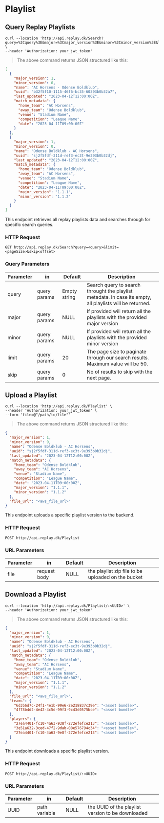# Playlist

## Query Replay Playlists

```shell
curl --location 'http://api.replay.dk/Search?query=%3Cquery%3E&major=%3Cmajor_version%3E&minor=%3Cminor_version%3E&limit=%3CpageSize%3E&skip=%3Coffset%3E' \
--header 'Authorization: your_jwt_token'
```

> The above command returns JSON structured like this:

```json
[
  {
    "major_version": 1,
    "minor_version": 0,
    "name": "AC Horsens - Odense Boldklub",
    "uuid": "b32f5f10-1115-46f6-bc35-60393b0b32a7",
    "last_updated": "2023-04-12T12:00:00Z",
    "match_metadata": {
      "home_team": "AC Horsens",
      "away_team": "Odense Boldklub",
      "venue": "Stadium Name",
      "competition": "League Name",
      "date": "2023-04-11T09:00:00Z"
    }
  },
  {
    "major_version": 1,
    "minor_version": 0,
    "name": "Odense Boldklub - AC Horsens",
    "uuid": "sj2f5fdf-311d-ref3-ec3t-9e393b0b32dj",
    "last_updated": "2023-04-12T12:00:00Z",
    "match_metadata": {
      "home_team": "Odense Boldklub",
      "away_team": "AC Horsens",
      "venue": "Stadium Name",
      "competition": "League Name",
      "date": "2023-04-11T09:00:00Z",
      "major_version": "1.1.1",
      "minor_version": "1.1.2"
    }
  }
]
```

This endpoint retrieves all replay playlists data and searches through for specific search queries.

### HTTP Request

`GET http://api.replay.dk/Search?query=<query>&limit=<pageSize>&skip<offset>`

### Query Parameters

| Parameter | in           | Default      | Description                                                                                               |
| --------- | ------------ | ------------ | --------------------------------------------------------------------------------------------------------- |
| query     | query params | Empty string | Search query to search throught the playlist metadata. In case its empty, all playlists will be returned. |
| major     | query params | NULL         | If provided will return all the playlists with the provided major version                                 |
| minor     | query params | NULL         | If provided will return all the playlists with the provided minor version                                 |
| limit     | query params | 20           | The page size to paginate through our search results. Maximum value will be 50.                           |
| skip      | query params | 0            | No of results to skip with the next page.                                                                 |

<!-- ## Get Specific Playlist Data

```shell
curl --location 'http://api.replay.dk/Playlist/:UUID' \
--header 'Authorization: your_jwt_token'
```

> The above command returns JSON structured like this:

```json
{
  "major_version": 1,
  "minor_version": 0,
  "name": "AC Horsens - Odense Boldklub",
  "uuid": "b32f5f10-1115-46f6-bc35-60393b0b32a7",
  "last_updated": "2023-04-12T12:00:00Z",
  "match_metadata": {
    "home_team": "AC Horsens",
    "away_team": "Odense Boldklub",
    "venue": "Stadium Name",
    "competition": "League Name",
    "date": "2023-04-11T09:00:00Z"
  },
  "clips": [
    {
      "name": "My clip name",
      "uuid": "857bfa38-af8d-4141-a063-688e4904de31",
      "frame_rate": 25.0,
      "chunk_count": 2,
      "frame_count": 100,
      "chunk_capacity": 100,
      "home_team": {
        "name": "AC Horsens",
        "uuid": "6d3b6d7c-24f1-4e1b-99e6-2e218837c39e",
        "players": [
          {
            "uuid": "27ea4401-fc10-4a63-938f-272efefce213",
            "jersey_number": 40
          },
          {
            "uuid": "3e51a632-3ced-47f2-9dab-08e576794c34",
            "jersey_number": 9
          },
          ...
        ]
      },
      "away_team": {
        "name": "Odense Boldklub",
        "uuid": "4f78b4d2-4e42-4c5d-99f3-9c43d0575bce",
        "players": [
          {
            "uuid": "37440658-5e7e-41bf-a468-96f780248933",
            "jersey_number": 22
          },
          {
            "uuid": "b6f34834-0cac-448b-bb8e-e7eb693e52b7",
            "jersey_number": 21
          },
          ...
        ]
      }
    }
  ]
},
```

This endpoint retrieves a specific playlist by its UUID.

### HTTP Request

`GET http://api.replay.dk/Playlist/<UUID>`

### URL Parameters

| Parameter | in            | Default | Description                                                                                        |
| --------- | ------------- | ------- | -------------------------------------------------------------------------------------------------- |
| UUID      | path variable | NULL    | Required field, the UUID of the playlist to fetch                                                  |
| major     | query params  | NULL    | Major version, if provided provides only the versions matching the specific major version provided |
| minor     | query params  | NULL    | Minor version, if provided provides only the versions matching the specific minor version provided | -->

## Upload a Playlist

```shell
curl --location 'http://api.replay.dk/Playlist' \
--header 'Authorization: your_jwt_token' \
--form 'file=@"/path/to/file"'
```

> The above command returns JSON structured like this:

```json
{
  "major_version": 1,
  "minor_version": 0,
  "name": "Odense Boldklub - AC Horsens",
  "uuid": "sj2f5fdf-311d-ref3-ec3t-9e393b0b32dj",
  "last_updated": "2023-04-12T12:00:00Z",
  "match_metadata": {
    "home_team": "Odense Boldklub",
    "away_team": "AC Horsens",
    "venue": "Stadium Name",
    "competition": "League Name",
    "date": "2023-04-11T09:00:00Z",
    "major_version": "1.1.1",
    "minor_version": "1.1.2"
  },
  "file_url": "<aws_file_url>"
}
```

This endpoint uploads a specific playlist version to the backend.

### HTTP Request

`POST http://api.replay.dk/Playlist`

### URL Parameters

| Parameter | in           | Default | Description                                        |
| --------- | ------------ | ------- | -------------------------------------------------- |
| file      | request body | NULL    | the playlist zip file to be uploaded on the bucket |

## Download a Playlist

```shell
curl --location 'http://api.replay.dk/Playlist/:<UUID>' \
--header 'Authorization: your_jwt_token'
```

> The above command returns JSON structured like this:

```json
{
  "major_version": 1,
  "minor_version": 0,
  "name": "Odense Boldklub - AC Horsens",
  "uuid": "sj2f5fdf-311d-ref3-ec3t-9e393b0b32dj",
  "last_updated": "2023-04-12T12:00:00Z",
  "match_metadata": {
    "home_team": "Odense Boldklub",
    "away_team": "AC Horsens",
    "venue": "Stadium Name",
    "competition": "League Name",
    "date": "2023-04-11T09:00:00Z",
    "major_version": "1.1.1",
    "minor_version": "1.1.2"
  },
  "file_url": "<aws_file_url>",
  "teams": {
    "6d3b6d7c-24f1-4e1b-99e6-2e218837c39e": "<asset bundle>",
    "4f78b4d2-4e42-4c5d-99f3-9c43d0575bce": "<asset bundle>"
  },
  "players": {
    "27ea4401-fc10-4a63-938f-272efefce213": "<asset bundle>",
    "3e51a632-3ced-47f2-9dab-08e576794c34": "<asset bundle>",
    "27ea4401-fc10-4a63-9e8f-272efefce213": "<asset bundle>"
  }
}
```

This endpoint downloads a specific playlist version.

### HTTP Request

`POST http://api.replay.dk/Playlist/:<UUID>`

### URL Parameters

| Parameter | in            | Default | Description                                       |
| --------- | ------------- | ------- | ------------------------------------------------- |
| UUID      | path variable | NULL    | the UUID of the playlist version to be downloaded |
